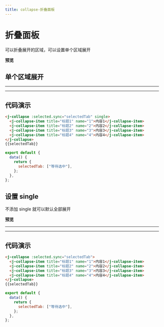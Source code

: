 ```yaml
---
title: collapse-折叠面板
---
```


# 折叠面板

可以折叠展开的区域，可以设置单个区域展开

**预览**

## 单个区域展开

<ClientOnly>
<collapse-demos></collapse-demos>
</ClientOnly>

---

---

## 代码演示

```html
<j-collapse :selected.sync="selectedTab" single>
  <j-collapse-item title="标题1" name="1">内容1</j-collapse-item>
  <j-collapse-item title="标题2" name="2">内容2</j-collapse-item>
  <j-collapse-item title="标题3" name="3">内容3</j-collapse-item>
  <j-collapse-item title="标题4" name="4">内容4</j-collapse-item>
</j-collapse>
{{selectedTab}}
```

```js
export default {
  data() {
    return {
      selectedTab: ["等待选中"],
    };
  },
};
```

## 设置 single

不添加 single 就可以默认全部展开

**预览**

<ClientOnly>
<collapse2-demos></collapse2-demos>
</ClientOnly>

---

---

## 代码演示

```html
<j-collapse :selected.sync="selectedTab">
  <j-collapse-item title="标题1" name="1">内容1</j-collapse-item>
  <j-collapse-item title="标题2" name="2">内容2</j-collapse-item>
  <j-collapse-item title="标题3" name="3">内容3</j-collapse-item>
  <j-collapse-item title="标题4" name="4">内容4</j-collapse-item>
</j-collapse>
{{selectedTab}}
```

```js
export default {
  data() {
    return {
      selectedTab: ["等待选中"],
    };
  },
};
```
